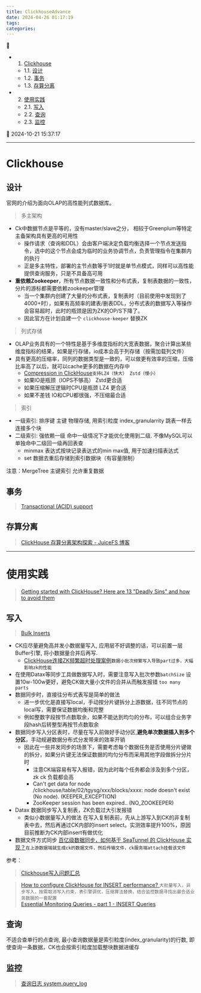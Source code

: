 ```yaml
---
title: ClickhouseAdvance
date: 2024-04-26 01:17:19
tags: 
categories: 
---
```


💠

- 1. [Clickhouse](#clickhouse)
    - 1.1. [设计](#设计)
    - 1.2. [事务](#事务)
    - 1.3. [存算分离](#存算分离)
- 2. [使用实践](#使用实践)
    - 2.1. [写入](#写入)
    - 2.2. [查询](#查询)
    - 2.3. [监控](#监控)

💠 2024-10-21 15:37:17
****************************************
# Clickhouse

## 设计
官网的介绍为面向OLAP的高性能列式数据库。

> 多主架构
- Ck中数据节点是平等的，没有master/slave之分， 相较于Greenplum等特定主备架构具有更高的可用性
    - 操作请求（查询和DDL）会由客户端决定负载均衡选择一个节点发送指令，选中的这个节点会成为临时的业务协调节点，负责管理指令在集群内的执行
    - 正是多主特性，部署的主节点数等于1时就是单节点模式，同样可以高性能提供查询服务，只是不具备高可用
- **重依赖Zookeeper**，所有节点数据一致性和分布式表，复制表数据的一致性，分片的游标都需要依赖zookeeper管理
    - 当一个集群内创建了大量的分布式表，复制表时（目前使用中发现到了4000+时），如果有高频率的建表/删表DDL，分布式表的数据写入等操作会容易超时，此时的瓶颈是因为ZK的OP/S下降了。
    - 因此官方在计划自建一个 `clickhouse-keeper` 替换ZK

> 列式存储
- OLAP业务具有的一个特性是基于多维度指标的大宽表数据，聚合计算出某些维度指标的结果，如果是行存储，io成本会高于列存储（按需加载列文件）
- 具有更高的压缩率，同列的数据类型是一致的，可以做更有效率的压缩，压缩比率高了以后，就可以cache更多的数据在内存中
    - [Compression in ClickHouse](https://altinity.com/blog/2017-11-21-compression-in-clickhouse)`支持LZ4（快大） Zstd（慢小）`
    - 如果IO是瓶颈（IOPS不够高） Zstd更合适
    - 如果压缩解压逻辑时CPU是瓶颈 LZ4 更合适
    - 如果不差钱 IO和CPU都很强，不压缩最合适


> 索引
- 一级索引: 排序键 主键  物理存储, 用索引粒度 index_granularrity 跳表一样去连接多个块
- 二级索引: 强依赖一级 命中一级情况下才能优化使用到二级. 不像MySQL可以单独命中二级回一级再回表查
    - minmax 表达式按块记录表达式的min max值, 用于加速扫描表达式
    - set 数据去重后存储到索引数据块（有容量限制）

注意：MergeTree 主键索引 允许重复数据

## 事务
> [Transactional (ACID) support](https://clickhouse.com/docs/en/guides/developer/transactional)  


## 存算分离

> [ClickHouse 存算分离架构探索 - JuiceFS 博客](https://juicefs.com/zh-cn/blog/solutions/clickhouse-disaggregated-storage-and-compute-practice)  

************************

# 使用实践

> [Getting started with ClickHouse? Here are 13 "Deadly Sins" and how to avoid them](https://clickhouse.com/blog/common-getting-started-issues-with-clickhouse)  

## 写入
> [Bulk Inserts](https://clickhouse.com/docs/en/optimize/bulk-inserts)

- CK应尽量避免高并发小数据量写入, 应用层不好调整的话，可以前置一层Buffer引擎, 将小数据量合并后再写.
    - [ClickHouse连接ZK频繁超时处理案例](https://www.modb.pro/db/159455)`数据小批次频繁写入导致part过多，大幅影响zk的性能`  
- 在使用Datax等同步工具做数据写入时，需要注意写入批次参数`batchSize` 设置10w-100w更好，避免CK做大量小文件的合并从而触发报错 `too many parts`
- 数据同步时，直接往分布式表写是简单的做法
    - 进一步优化是直接写local，手动按分片键拆分上游数据，往不同节点的local写，需要保证数据均衡和完整 
    - 例如整数字段按节点数取余，如果不能达到均匀的分布，可以组合业务字段hash后转整型再按节点数取余
- 数据同步写入分区表时，尽量在写入前做好手动分区,**避免单次数据插入到多个分区**，手动规避数据分布式分发带来的效率开销
    - 因此在一些并发同步的场景下，需要考虑每个数据任务是否使用分片键做的拆分，如果分片键无法保证数据的均匀分布而采用其他字段做拆分分片时
        - 注意CK端容易有写入报错，因为此时每个任务都会涉及到多个分区，zk ck 负载都会高
        - Can't get data for node /clickhouse/table/02/tgysg/xxx/blocks/xxxx: node doesn't exist (No node). (KEEPER_EXCEPTION)
        - ZooKeeper session has been expired.. (NO_ZOOKEEPER) 
- Datax 数据同步写入复制表，ZK负载过大引发报错
    - 类似小数据量写入的做法 在写入复制表前，先从上游写入到CK的非复制表中去，然后再通过CK内部的insert select。实测效率提升100%，原因目前推断为CK内部insert有做优化
-  数据文件方式同步 [百亿级数据同步，如何基于 SeaTunnel 的 ClickHouse 实现？](https://seatunnel.apache.org/zh-CN/blog/2022/05/10/ClickHouse/)`在上游数据端就生成ck的数据文件，然后传输文件，ck服务端attach挂载该文件`  

参考： 

> [Clickhouse写入问题汇总](https://www.cnblogs.com/yisany/p/14275785.html)  

> [How to configure ClickHouse for INSERT performance? ](https://dev.to/shiviyer/how-to-configure-clickhouse-for-insert-performance-4cof)`大批量写入，异步写入，按需取消写入约束，表引擎调优，压缩算法替换，结合监控数据寻找出最合适业务数据的一套配置`  
> [Essential Monitoring Queries - part 1 - INSERT Queries](https://clickhouse.com/blog/monitoring-troubleshooting-insert-queries-clickhouse)  

## 查询
不适合查单行的点查询, 最小查询数据量是索引粒度(index_granularity)的行数, 即使查询一条数据，CK也会按索引粒度加载整块数据进缓存


## 监控
> [查询日志 system.query_log](https://clickhouse.com/docs/zh/operations/system-tables/query_log)  

